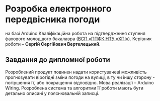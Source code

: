 # Розробка електронного передвісника погоди 
на базі Arduino 
Кваліфікаційна робота на підтвердження ступеня фахового молодшого
бакалавра ([ВСП «ППФК НТУ «ХПІ»](http://polytechnic.poltava.ua)).
Керівник роботи – **Сергій Сергійович Вертелецький**.
## Завдання до дипломної роботи
Розроблений продукт повинен надати користувачеві можливість прогнозувати вірогідні зміни погоди на вулиці, в ту чи іншу сторону - погіршення її, або покращення відповідно. Мова реалізації – Arduino Wiring. Розроблена система та алгоритми її роботи мають бути детально описані у пояснювальній записці.

